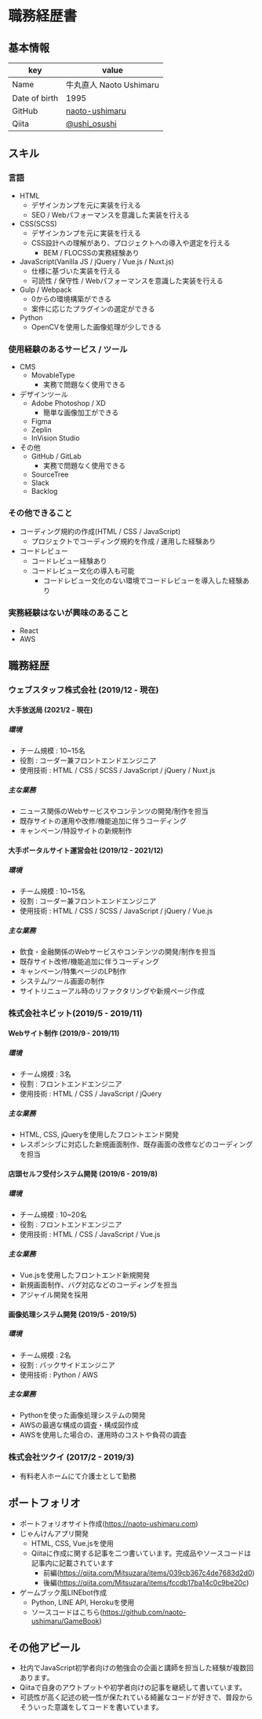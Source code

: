 # 職務経歴書

## 基本情報

|key|value|
|---|-----|
|Name|牛丸直人 Naoto Ushimaru|
|Date of birth|1995|
|GitHub|[naoto-ushimaru](https://github.com/naoto-ushimaru)|
|Qiita|[@ushi_osushi](https://qiita.com/ushi_osushi)|

## スキル

### 言語
- HTML
  - デザインカンプを元に実装を行える
  - SEO / Webパフォーマンスを意識した実装を行える
- CSS(SCSS)
  - デザインカンプを元に実装を行える
  - CSS設計への理解があり、プロジェクトへの導入や選定を行える
    - BEM / FLOCSSの実務経験あり
- JavaScript(Vanilla JS / jQuery / Vue.js / Nuxt.js)
  - 仕様に基づいた実装を行える
  - 可読性 / 保守性 / Webパフォーマンスを意識した実装を行える
- Gulp / Webpack
  - 0からの環境構築ができる
  - 案件に応じたプラグインの選定ができる
- Python
  - OpenCVを使用した画像処理が少しできる

### 使用経験のあるサービス / ツール
- CMS
  - MovableType
    - 実務で問題なく使用できる
- デザインツール
  - Adobe Photoshop / XD
    - 簡単な画像加工ができる
  - Figma
  - Zeplin
  - InVision Studio
- その他
  - GitHub / GitLab
    - 実務で問題なく使用できる
  - SourceTree
  - Slack
  - Backlog

### その他できること
- コーディング規約の作成(HTML / CSS / JavaScript)
  - プロジェクトでコーディング規約を作成 / 運用した経験あり
- コードレビュー
  - コードレビュー経験あり
  - コードレビュー文化の導入も可能
    - コードレビュー文化のない環境でコードレビューを導入した経験あり

### 実務経験はないが興味のあること
- React
- AWS

## 職務経歴

### ウェブスタッフ株式会社 (2019/12 - 現在)

#### 大手放送局 (2021/2 - 現在)

##### 環境
- チーム規模 : 10~15名
- 役割 : コーダー兼フロントエンドエンジニア
- 使用技術 : HTML / CSS / SCSS / JavaScript / jQuery / Nuxt.js

##### 主な業務
- ニュース関係のWebサービスやコンテンツの開発/制作を担当
- 既存サイトの運用や改修/機能追加に伴うコーディング
- キャンペーン/特設サイトの新規制作

#### 大手ポータルサイト運営会社 (2019/12 - 2021/12)

##### 環境
- チーム規模 : 10~15名
- 役割 : コーダー兼フロントエンドエンジニア
- 使用技術 : HTML / CSS / SCSS / JavaScript / jQuery / Vue.js

##### 主な業務
- 飲食・金融関係のWebサービスやコンテンツの開発/制作を担当
- 既存サイト改修/機能追加に伴うコーディング
- キャンペーン/特集ページのLP制作
- システム/ツール画面の制作
- サイトリニューアル時のリファクタリングや新規ページ作成

### 株式会社ネビット(2019/5 - 2019/11)

####  Webサイト制作 (2019/9 - 2019/11)

##### 環境
- チーム規模 : 3名
- 役割 : フロントエンドエンジニア
- 使用技術 : HTML / CSS / JavaScript / jQuery

##### 主な業務
- HTML, CSS, jQueryを使用したフロントエンド開発
- レスポンシブに対応した新規画面制作、既存画面の改修などのコーディングを担当

#### 店頭セルフ受付システム開発 (2019/6 - 2019/8)

##### 環境
- チーム規模 : 10~20名
- 役割 : フロントエンドエンジニア
- 使用技術 : HTML / CSS / JavaScript / Vue.js

##### 主な業務
- Vue.jsを使用したフロントエンド新規開発
- 新規画面制作、バグ対応などのコーディングを担当
- アジャイル開発を採用

#### 画像処理システム開発 (2019/5 - 2019/5)

##### 環境
- チーム規模 : 2名
- 役割 : バックサイドエンジニア
- 使用技術 : Python / AWS

##### 主な業務
- Pythonを使った画像処理システムの開発
- AWSの最適な構成の調査・構成図作成
- AWSを使用した場合の、運用時のコストや負荷の調査

### 株式会社ツクイ (2017/2 - 2019/3)

- 有料老人ホームにて介護士として勤務

## ポートフォリオ

- ポートフォリオサイト作成(https://naoto-ushimaru.com)
- じゃんけんアプリ開発
  - HTML, CSS, Vue.jsを使用
  - Qiitaに作成に関する記事を二つ書いています。完成品やソースコードは記事内に記載されています
    - 前編(https://qiita.com/Mitsuzara/items/039cb367c4de7683d2d0)
    - 後編(https://qiita.com/Mitsuzara/items/fccdb17ba14c0c9be20c)
- ゲームブック風LINEbot作成
  - Python, LINE API, Herokuを使用
  - ソースコードはこちら(https://github.com/naoto-ushimaru/GameBook)

## その他アピール
- 社内でJavaScript初学者向けの勉強会の企画と講師を担当した経験が複数回あります。  
- Qiitaで自身のアウトプットや初学者向けの記事を継続して書いています。  
- 可読性が高く記述の統一性が保たれている綺麗なコードが好きで、普段からそういった意識をしてコードを書いています。
